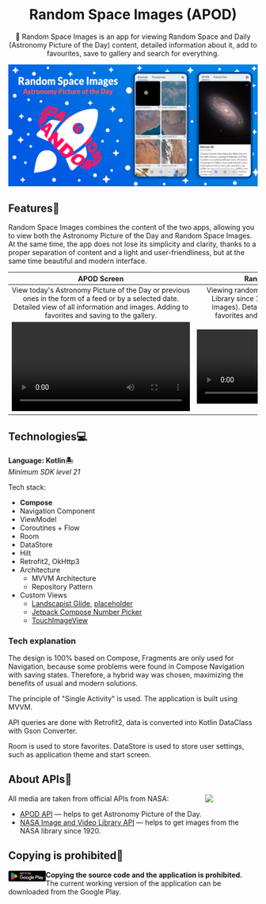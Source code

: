 <h1 align="center">Random Space Images (APOD)</h1>

<p align="center">  
  🚀 Random Space Images is an app for viewing Random Space and Daily (Astronomy Picture of the Day) content, detailed information about it, add to favourites, save to gallery and search for everything.
</p>

<p align="center">
  <img src="/preview/poster.png"/>
</p>

## Features🔭

Random Space Images combines the content of the two apps, allowing you to view both the Astronomy Picture of the Day and Random Space Images. At the same time, the app does not lose its simplicity and clarity, thanks to a proper separation of content and a light and user-friendliness, but at the same time beautiful and modern interface.

**APOD Screen** | **Random Screen** | **More Screen**
:-: | :-: | :-:
View today's Astronomy Picture of the Day or previous ones in the form of a feed or by a selected date. Detailed view of all information and images. Adding to favorites and saving to the gallery. | Viewing random images from the NASA Library since 1920 (very, very many images). Detailed viewing, adding to favorites and saving to the gallery. | Changing the application theme, choosing the start screen (APOD or Random), viewing information about the application.
<video src='https://user-images.githubusercontent.com/62091531/211642595-e5eef250-047e-4764-aa1f-5ed9c5d954b5.mp4' width="360"/> | <video src='https://user-images.githubusercontent.com/62091531/211642607-9a02c1cf-6ee2-4469-a372-061f0aa363d2.mp4'/> | <video src='https://user-images.githubusercontent.com/62091531/211607890-a313a927-e2b3-4ac7-8148-ec7a1edc7f3c.mp4'/>

## Technologies💻

**Language: Kotlin🏝**  
*Minimum SDK level 21*

Tech stack:
- **Compose**
- Navigation Component
- ViewModel
- Coroutines + Flow
- Room
- DataStore
- Hilt
- Retrofit2, OkHttp3
- Architecture
  - MVVM Architecture
  - Repository Pattern
- Custom Views
  - [Landscapist Glide](https://github.com/skydoves/landscapist#glide), [placeholder](https://github.com/skydoves/landscapist#placeholder)
  - [Jetpack Compose Number Picker](https://github.com/ChargeMap/Compose-NumberPicker)
  - [TouchImageView](https://github.com/MikeOrtiz/TouchImageView)
  
### Tech explanation

The design is 100% based on Compose, Fragments are only used for Navigation, because some problems were found in Compose Navigation with saving states.
Therefore, a hybrid way was chosen, maximizing the benefits of usual and modern solutions.

The principle of "Single Activity" is used. The application is built using MVVM.

API queries are done with Retrofit2, data is converted into Kotlin DataClass with Gson Converter.

Room is used to store favorites.
DataStore is used to store user settings, such as application theme and start screen.
  
## About APIs📲

<img src="https://www.nasa.gov/sites/default/files/thumbnails/image/nasa-logo-web-rgb.png" align="right" width="21%"/>

All media are taken from official APIs from NASA:
- [APOD API](https://github.com/nasa/apod-api) — helps to get Astronomy Picture of the Day.
- [NASA Image and Video Library API](https://images.nasa.gov/docs/images.nasa.gov_api_docs.pdf) — helps to get images from the NASA library
  since 1920.
  
## Copying is prohibited🚫
[<img src="preview/get_it_on_google_play.png" align="left" width="15%"/>](https://play.google.com/store/apps/details?id=com.justcircleprod.randomspaceimages)

**Copying the source code and the application is prohibited.**  
The current working version of the application can be downloaded from the Google Play.
